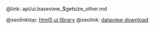 @link: api/ui.baseview_$getsize_other.md

@seolinktop: [html5 ui library](https://webix.com)
@seolink: [dataview download](https://webix.com/widget/dataview/)